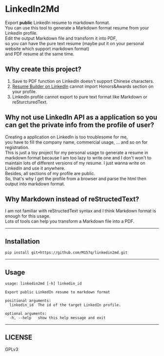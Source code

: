 # LinkedIn2Md  
  
Export **public** LinkedIn resume to markdown format.  
You can use this tool to generate a Markdown format resume from your LinkedIn profile.  
Edit the output Markdown file and transform it into PDF,  
so you can have the pure text resume (maybe put it on your personal website which support markdown format)  
and PDF resume at the same time.  
  
  
## Why create this project?  
  
1. Save to PDF function on LinkedIn doesn't support Chinese characters.  
2. [Resume Builder on LinkedIn](http://resume.linkedinlabs.com/) cannot import Honors&Awards section on your profile.  
3. LinkedIn profile cannot export to pure text format like Markdown or reSturcturedText.  
  
## Why not use LinkedIn API as a application so you can get the private info from the profile of user?  
  
Creating a application on LinkedIn is too troublesome for me,  
you have to fill the company name, commercial usage, ... and so on for registration.  
This is just a toy project for my personal usage to generate a resume in markdown format because I am too lazy to write one and I don't won't to maintain lots of different versions of my resume.  I just wanna write on LinkedIn and use it anywhere.  
Besides, all sections of my profile are public.  
So, that's why I get the profile from a browser and parse the html then output into markdown format.  
  
## Why Markdown instead of reStructedText?  
  
I am not familiar with reStructedText syntax and I think Markdown format is enough for this usage.  
Lots of tools can help you transform a Markdown file into a PDF.  
  
---  
  
## Installation  
  
`pip install git+https://github.com/M157q/linkedin2md.git`  
  
---  
  
## Usage  
  
```  
usage: linkedin2md [-h] linkedin_id  
  
Export public LinkedIn resume to markdown format  
  
positional arguments:  
  linkedin_id  The id of the target LinkedIn profile.  
  
optional arguments:  
  -h, --help   show this help message and exit  
```  
  
---  
  
## LICENSE  
  
GPLv3  
